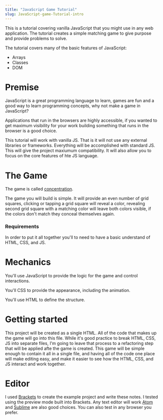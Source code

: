 ```yaml
---
title: "JavaScript Game Tutorial"
slug: JavaScript-game-Tutorial-intro
---
```


This is a tutorial covering vanilla JavaScript that you might use in any web application. 
The tutorial creates a simple matching game to give purpose and provide problems to solve. 

The tutorial covers many of the basic features of JavaScript: 

- Arrays
- Classes
- DOM

# Premise

JavaScript is a great programming language to learn, games are fun and a good way to learn
programming concepts, why not make a game in JavaScript?

Applications that run in the browsers are highly accessible, if you wanted to get maximum 
visibility for your work building something that runs in the browser is a good choice. 

This tutorial will work with vanilla JS. That is it will not use any external libraries or 
frameworks. Everything will be accomplished with standard JS. This will give the project maxiumum 
compatibility. It will also allow you to focus on the core features of hte JS language. 

# The Game

The game is called [concentration](https://en.wikipedia.org/wiki/Concentration_(game)). 

The game you will build is simple. It will provide an even number of grid squares, clicking or 
tapping a grid square will reveal a color, revealing second grid square with a matching color
will leave both colors visible, if the colors don't match they conceal themselves again. 

### Requirements

In order to put it all together you'll to need to have a basic understand of HTML, CSS, and JS. 

# Mechanics

You'll use JavaScript to provide the logic for the game and control interactions. 

You'll CSS to provide the appearance, including the animation. 

You'll use HTML to define the structure. 

# Getting started 

This project will be created as a single HTML. All of the code that makes up the game will go into 
this file. While it's good practice to break HTML, CSS, JS into separate files, I'm going to 
leave that process to a refactoring step that will be applied afte the game is created. This game 
will be simple enough to contain it all in a single file, and having all of the code one place 
will make editing easy, and make it easier to see how the HTML, CSS, and JS interact and work 
together. 

# Editor

I used [Brackets](http://brackets.io) to create the example project and write these notes. I 
tested using the preview mode built into Brackets. Any text editor will work 
[Atom](https://atom.io) and [Sublime](https://www.sublimetext.com) are also good choices. 
You can also test in any browser you prefer. 
